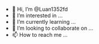 - 👋 Hi, I’m @Luan1352fd
- 👀 I’m interested in ...
- 🌱 I’m currently learning ...
- 💞️ I’m looking to collaborate on ...
- 📫 How to reach me ...

<!---
Luan1352fd/Luan1352fd is a ✨ special ✨ repository because its `README.md` (this file) appears on your GitHub profile.
You can click the Preview link to take a look at your changes.
--->
